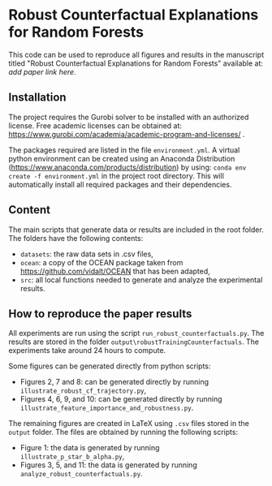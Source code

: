 # Robust Counterfactual Explanations for Random Forests
This code can be used to reproduce all figures and results in the manuscript titled "Robust Counterfactual Explanations for Random Forests" available at: *add paper link here*.

## Installation
The project requires the Gurobi solver to be installed with an authorized license. Free academic licenses can be obtained at: https://www.gurobi.com/academia/academic-program-and-licenses/ .

The packages required are listed in the file `environment.yml`. A virtual python environment can be created using an Anaconda Distribution (https://www.anaconda.com/products/distribution) by using:
`conda env create -f environment.yml`
in the project root directory. This will automatically install all required packages and their dependencies.

## Content
The main scripts that generate data or results are included in the root folder. The folders have the following contents:
* `datasets`: the raw data sets in .csv files,
* `ocean`: a copy of the OCEAN package taken from https://github.com/vidalt/OCEAN that has been adapted,
* `src`: all local functions needed to generate and analyze the experimental results.

## How to reproduce the paper results
All experiments are run using the script `run_robust_counterfactuals.py`. The results are stored in the folder `output\robustTrainingCounterfactuals`.
The experiments take around 24 hours to compute.

Some figures can be generated directly from python scripts:
* Figures 2, 7 and 8: can be generated directly by running `illustrate_robust_cf_trajectory.py`,
* Figures 4, 6, 9, and 10: can be generated directly by running `illustrate_feature_importance_and_robustness.py`.

The remaining figures are created in LaTeX using `.csv` files stored in the `output` folder. The files are obtained by running the following scripts:
* Figure 1: the data is generated by running `illustrate_p_star_b_alpha.py`,
* Figures 3, 5, and 11: the data is generated by running  `analyze_robust_counterfactuals.py`.
